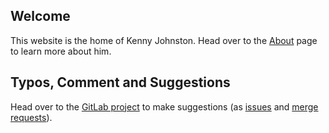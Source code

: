 ## Welcome

This website is the home of Kenny Johnston. Head over to the [About](/pages/about) page to learn more about him.

## Typos, Comment and Suggestions

Head over to the [GitLab project](https://gitlab.com/johnston-family/www-kencjohnston-com) to make suggestions (as [issues](https://gitlab.com/johnston-family/www-kencjohnston-com/issues) and [merge requests](https://gitlab.com/johnston-family/www-kencjohnston-com/merge_requests)).
